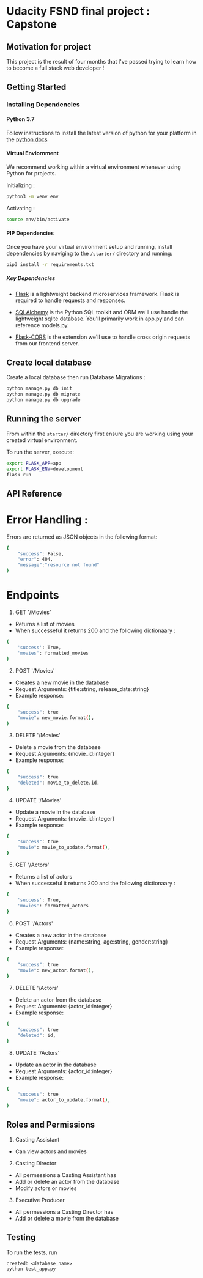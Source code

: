 # Udacity FSND final project : Capstone

## Motivation for project

This project is the result of four months that I've passed trying to learn how to become a full stack web developer ! 

## Getting Started

### Installing Dependencies

#### Python 3.7

Follow instructions to install the latest version of python for your platform in the [python docs](https://docs.python.org/3/using/unix.html#getting-and-installing-the-latest-version-of-python)

#### Virtual Enviornment

We recommend working within a virtual environment whenever using Python for projects.

Initializing :

```bash
python3 -m venv env
```

Activating :

```bash
source env/bin/activate
```

#### PIP Dependencies

Once you have your virtual environment setup and running, install dependencies by naviging to the `/starter/` directory and running:

```bash
pip3 install -r requirements.txt
```

##### Key Dependencies

- [Flask](http://flask.pocoo.org/)  is a lightweight backend microservices framework. Flask is required to handle requests and responses.

- [SQLAlchemy](https://www.sqlalchemy.org/) is the Python SQL toolkit and ORM we'll use handle the lightweight sqlite database. You'll primarily work in app.py and can reference models.py. 

- [Flask-CORS](https://flask-cors.readthedocs.io/en/latest/#) is the extension we'll use to handle cross origin requests from our frontend server. 

## Create local database

Create a local database then run Database Migrations :

```bash
python manage.py db init
python manage.py db migrate
python manage.py db upgrade
```

## Running the server

From within the `starter/` directory first ensure you are working using your created virtual environment.

To run the server, execute:

```bash
export FLASK_APP=app
export FLASK_ENV=development
flask run
```

## API Reference

# Error Handling :

Errors are returned as JSON objects in the following format:

```bash
{
    "success": False,
    "error": 404,
    "message":"resource not found"
}
```

# Endpoints

1. GET '/Movies'

- Returns a list of movies 
- When successeful it returns 200 and the following dictionaary :
```bash
{
    'success': True,
    'movies': formatted_movies
}
```
2. POST '/Movies'

- Creates a new movie in the database
- Request Arguments: {title:string, release_date:string}
- Example response:

```bash
{
    "success": true
    "movie": new_movie.format(), 
}
```
3. DELETE '/Movies'

- Delete a movie from the database
- Request Arguments: {movie_id:integer}
- Example response:

```bash
{
    "success": true
    "deleted": movie_to_delete.id, 
}
```
4. UPDATE '/Movies'

- Update a movie in the database
- Request Arguments: {movie_id:integer}
- Example response:

```bash
{
    "success": true
    "movie": movie_to_update.format(), 
}
```

5. GET '/Actors'

- Returns a list of actors 
- When successeful it returns 200 and the following dictionaary :
```bash
{
    'success': True,
    'movies': formatted_actors
}
```
6. POST '/Actors'

- Creates a new actor in the database
- Request Arguments: {name:string, age:string, gender:string}
- Example response:

```bash
{
    "success": true
    "movie": new_actor.format(), 
}
```
7. DELETE '/Actors'

- Delete an actor from the database
- Request Arguments: {actor_id:integer}
- Example response:

```bash
{
    "success": true
    "deleted": id, 
}
```
8. UPDATE '/Actors'

- Update an actor in the database
- Request Arguments: {actor_id:integer}
- Example response:

```bash
{
    "success": true
    "movie": actor_to_update.format(), 
}
```

## Roles and Permissions 

1. Casting Assistant 
- Can view actors and movies

2. Casting Director 
- All permessions a Casting Assistant has
- Add or delete an actor from the database
- Modify actors or movies

3. Executive Producer 
- All permessions a Casting Director has 
- Add or delete a movie from the database

## Testing 

To run the tests, run
```
createdb <database_name>
python test_app.py
```



